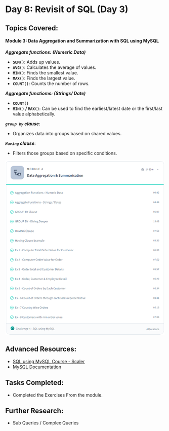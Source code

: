 # Day 8: Revisit of SQL (Day 3)

## Topics Covered:
#### Module 3: Data Aggregation and Summarization with SQL using MySQL
***Aggregate functions: (Numeric Data)***
- **`SUM()`**: Adds up values.
- **`AVG()`**: Calculates the average of values.
- **`MIN()`**: Finds the smallest value.
- **`MAX()`**: Finds the largest value.
- **`COUNT()`**: Counts the number of rows.

***Aggregate functioms: (Strings/ Date)***
- **`COUNT()`**
- **`MIN()` / `MAX()`**: Can be used to find the earliest/latest date or the first/last value alphabetically.

***`group by` clause***:
- Organizes data into groups based on shared values.

***`Having` clause***:
- Filters those groups based on specific conditions.


![](img/module4.png)



## Advanced Resources:
- [SQL using MySQL Course - Scaler](https://www.scaler.com/topics/course/sql-using-mysql-course/)
- [MySQL Documentation](https://dev.mysql.com/doc/refman/8.0/en/)


## Tasks Completed:
- Completed the Exercises From the module.

## Further Research:
- Sub Queries / Complex Queries
